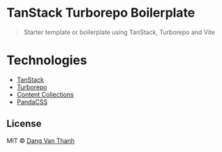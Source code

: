 # TanStack Turborepo Boilerplate

> Starter template or boilerplate using TanStack, Turborepo and Vite

# Technologies

- [TanStack](https://tanstack.com/start/latest)
- [Turborepo](https://turbo.build/)
- [Content Collections](https://www.content-collections.dev/)
- [PandaCSS](https://panda-css.com/)

## License

MIT © [Dang Van Thanh](https://dangthanh.org)
